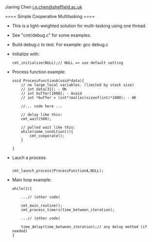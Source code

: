 
Jianing Chen
j.n.chen@sheffield.ac.uk

==== Simple Cooperative Multitasking ====

 - This is a light-weighted solution for multi-tasking using one thread.
 - See "cmt/debug.c" for some examples.
 - Build debug.c to test. For example: gcc debug.c

 - Initialize with:
    ```
    cmt_initialize(NULL);// NULL => use default setting
    ```

 - Process function example:

    ```
    void ProcessFunctionA(void*data){
        // no large local variables. (limited by stack size)
        // int data[32]; - OK
        // int buffer[1000]; - Avoid
        // int *buffer = (int*)malloc(sizeof(int)*1000); - OK
        
        //... code here ...
        
        // delay like this:
        cmt_wait(500);
        
        // polled wait like this:
        while(some_condition()){
            cmt_cooperate();
        }
        
    }
    ```

 - Lauch a process:
    
    ```
    
    cmt_launch_process(ProcessFunctionA,NULL);
    
    ```



 - Main loop example:
    
    ```
    while(1){
        
        ...// (other code)
        
        cmt_main_routine();
        cmt_process_timers(time_between_iteration);
        
        ...// (other code)
        
        time_delay(time_between_iteration);// any delay method (if needed)
    }
    ```
    
